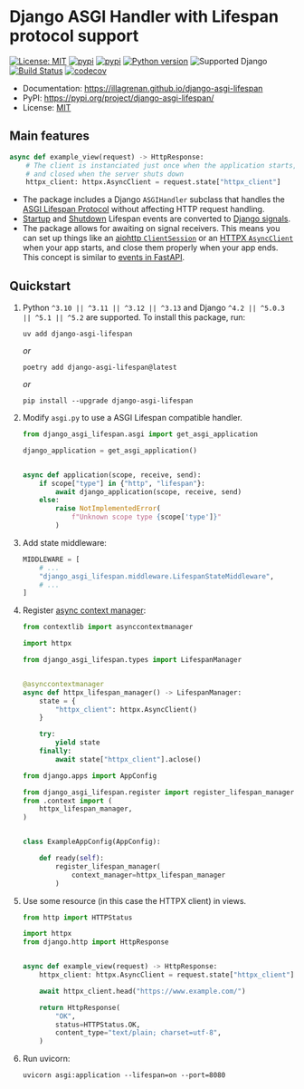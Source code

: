 <h1>Django ASGI Handler with Lifespan protocol support</h1>

[![License: MIT](https://img.shields.io/badge/license-MIT-green.svg)](https://opensource.org/licenses/MIT)
[![pypi](https://img.shields.io/badge/code%20style-The%20Ruff%20Formatter-000000.svg)](https://docs.astral.sh/ruff/formatter/)
[![pypi](https://img.shields.io/pypi/v/django-asgi-lifespan.svg)](https://pypi.org/project/django-asgi-lifespan/)
[![Python version](https://img.shields.io/pypi/pyversions/django-asgi-lifespan.svg?logo=python&logoColor=white&label=python)](https://pypi.org/project/django-asgi-lifespan/)
![Supported Django](https://img.shields.io/badge/django%20versions-%5E4.2%20||%20%5E5.0.3-blue.svg?logo=django&logoColor=white)
<br>
[![Build Status](https://github.com/illagrenan/django-asgi-lifespan/actions/workflows/development.yml/badge.svg)](https://github.com/illagrenan/django-asgi-lifespan/actions/workflows/development.yml)
[![codecov](https://codecov.io/gh/illagrenan/django-asgi-lifespan/branch/main/graphs/badge.svg)](https://codecov.io/github/illagrenan/django-asgi-lifespan)

* Documentation: <https://illagrenan.github.io/django-asgi-lifespan>
* PyPI: <https://pypi.org/project/django-asgi-lifespan/>
* License: [MIT](https://choosealicense.com/licenses/mit/)

## Main features

``` py hl_lines="4"  linenums="1"
async def example_view(request) -> HttpResponse:
    # The client is instanciated just once when the application starts,
    # and closed when the server shuts down
    httpx_client: httpx.AsyncClient = request.state["httpx_client"]
```

* The package includes a Django `ASGIHandler` subclass that handles the [ASGI Lifespan Protocol](https://asgi.readthedocs.io/en/latest/specs/lifespan.html) without affecting HTTP request handling.
* [Startup](https://asgi.readthedocs.io/en/latest/specs/lifespan.html#startup-receive-event)
  and [Shutdown](https://asgi.readthedocs.io/en/latest/specs/lifespan.html#shutdown-receive-event) Lifespan events are
  converted to [Django signals](https://docs.djangoproject.com/en/4.0/topics/signals/).
* The package allows for awaiting on signal receivers. This means you can set up things like an [aiohttp `ClientSession`](https://docs.aiohttp.org/en/stable/client_reference.html) or an [HTTPX `AsyncClient`](https://www.python-httpx.org/async/) when your app starts, and close them properly when your app ends. This concept is similar to [events in FastAPI](https://fastapi.tiangolo.com/advanced/events/).

## Quickstart

1. Python `^3.10 || ^3.11 || ^3.12 || ^3.13` and Django `^4.2 || ^5.0.3 || ^5.1 || ^5.2` are supported. To install this package, run:
    ```console linenums="0"
    uv add django-asgi-lifespan
    ```

    _or_

    ```console linenums="0"
    poetry add django-asgi-lifespan@latest
    ```

    _or_

    ```console linenums="0"
    pip install --upgrade django-asgi-lifespan
    ```

2. Modify `asgi.py` to use a ASGI Lifespan compatible handler.

    ``` py title="asgi.py"
    from django_asgi_lifespan.asgi import get_asgi_application

    django_application = get_asgi_application()


    async def application(scope, receive, send):
        if scope["type"] in {"http", "lifespan"}:
            await django_application(scope, receive, send)
        else:
            raise NotImplementedError(
                f"Unknown scope type {scope['type']}"
            )
    ```

3. Add state middleware:

    ``` python hl_lines="3"
    MIDDLEWARE = [
        # ...
        "django_asgi_lifespan.middleware.LifespanStateMiddleware",
        # ...
    ]
    ```
4. Register [async context manager](https://docs.python.org/3/reference/datamodel.html#async-context-managers):

    ``` py hl_lines="8-17" title="context.py"
    from contextlib import asynccontextmanager

    import httpx

    from django_asgi_lifespan.types import LifespanManager


    @asynccontextmanager
    async def httpx_lifespan_manager() -> LifespanManager:
        state = {
            "httpx_client": httpx.AsyncClient()
        }

        try:
            yield state
        finally:
            await state["httpx_client"].aclose()
    ```

    ``` py hl_lines="12-14" title="apps.py"
    from django.apps import AppConfig

    from django_asgi_lifespan.register import register_lifespan_manager
    from .context import (
        httpx_lifespan_manager,
    )


    class ExampleAppConfig(AppConfig):

        def ready(self):
            register_lifespan_manager(
                context_manager=httpx_lifespan_manager
            )
    ```

5. Use some resource (in this case the HTTPX client) in views.

    ``` py hl_lines="8" title="views.py"
    from http import HTTPStatus

    import httpx
    from django.http import HttpResponse


    async def example_view(request) -> HttpResponse:
        httpx_client: httpx.AsyncClient = request.state["httpx_client"]

        await httpx_client.head("https://www.example.com/")

        return HttpResponse(
            "OK",
            status=HTTPStatus.OK,
            content_type="text/plain; charset=utf-8",
        )
    ```

6. Run uvicorn:

    ```console
    uvicorn asgi:application --lifespan=on --port=8080
    ```
